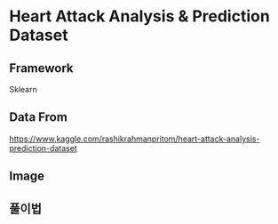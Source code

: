 # Heart Attack Analysis & Prediction Dataset
## Framework
Sklearn

## Data From
https://www.kaggle.com/rashikrahmanpritom/heart-attack-analysis-prediction-dataset

## Image



## 풀이법


